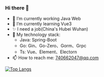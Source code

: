 ### Hi there 👋

- 🔭 I’m currently working Java Web
- 🌱 I’m currently learning Vue3
- ✨ I need a job(China's Hubei Wuhan)
- 🤔 My technology stack: 
  - Java: Spring-Boot
  - Go: Gin、Go-Zero、Gorm、Grpc
  - Ts: Vue、Element、Electorn
- 📫 How to reach me: 740662047@qq.com

[![Top Langs](https://github-readme-stats.vercel.app/api/top-langs/?username=cai-zl&hide_progress=true)](https://github.com/anuraghazra/github-readme-stats)

